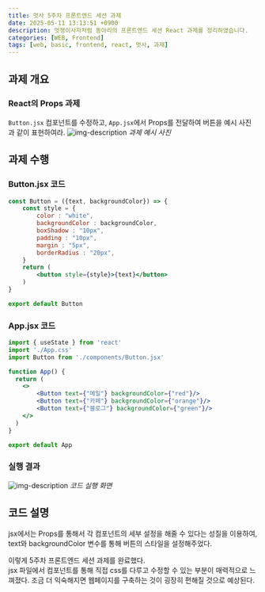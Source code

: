 ```yaml
---
title: 멋사 5주차 프론트엔드 세션 과제
date: 2025-05-11 13:13:51 +0900
description: 멋쟁이사자처럼 동아리의 프론트엔드 세션 React 과제를 정리하였습니다.
categories: [WEB, Frontend]
tags: [web, basic, frontend, react, 멋사, 과제]
---
```


## 과제 개요
### React의 Props 과제
`Button.jsx` 컴포넌트를 수정하고, `App.jsx`에서 Props를 전달하여 버튼을 예시 사진과 같이 표현하여라.
![img-description](frontend/5week_hw/5week_hw_ex.png)
_과제 예시 사진_

## 과제 수행
### Button.jsx 코드
```jsx
const Button = ({text, backgroundColor}) => {
    const style = {
        color : "white",
        backgroundColor : backgroundColor,
        boxShadow : "10px",
        padding : "10px",
        margin : "5px",
        borderRadius : "20px",
    }
    return (
        <button style={style}>{text}</button>
    )
}

export default Button
```

### App.jsx 코드
```jsx
import { useState } from 'react'
import './App.css'
import Button from './components/Button.jsx'

function App() {
  return (
    <>
        <Button text={"메일"} backgroundColor={"red"}/>
        <Button text={"카페"} backgroundColor={"orange"}/>
        <Button text={"블로그"} backgroundColor={"green"}/>
    </>
  )
}

export default App

```
### 실행 결과
![img-description](/frontend/5week_hw/HW_result.png)
_코드 실행 화면_


## 코드 설명
jsx에서는 Props를 통해서 각 컴포넌트의 세부 설정을 해줄 수 있다는 성질을 이용하여, text와 backgroundColor 변수를 통해 버튼의 스타일을 설정해주었다.   

이렇게 5주차 프론트엔드 세션 과제를 완료했다.   
jsx 파일에서 컴포넌트를 통해 직접 css를 다루고 수정할 수 있는 부분이 매력적으로 느껴졌다. 조금 더 익숙해지면 웹페이지를 구축하는 것이 굉장히 편해질 것으로 예상된다.